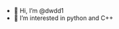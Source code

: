 - 👋 Hi, I’m @dwdd1
- 👀 I’m interested in python and C++

<!---
dwdd1/dwdd1 is a ✨ special ✨ repository because its `README.md` (this file) appears on your GitHub profile.
You can click the Preview link to take a look at your changes.
--->
